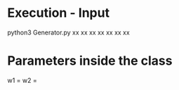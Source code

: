 # Execution - Input

python3 Generator.py xx xx xx xx xx xx xx

# Parameters inside the class

w1 =
w2 =
 
